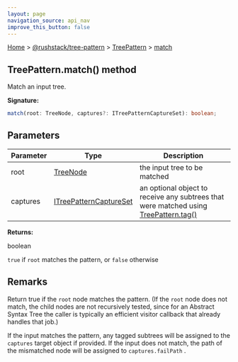 ```yaml
---
layout: page
navigation_source: api_nav
improve_this_button: false
---
```



[Home](./index.md) &gt; [@rushstack/tree-pattern](./tree-pattern.md) &gt; [TreePattern](./tree-pattern.treepattern.md) &gt; [match](./tree-pattern.treepattern.match.md)

## TreePattern.match() method

Match an input tree.

<b>Signature:</b>

```typescript
match(root: TreeNode, captures?: ITreePatternCaptureSet): boolean;
```

## Parameters

|  Parameter | Type | Description |
|  --- | --- | --- |
|  root | [TreeNode](./tree-pattern.treenode.md) | the input tree to be matched |
|  captures | [ITreePatternCaptureSet](./tree-pattern.itreepatterncaptureset.md) | an optional object to receive any subtrees that were matched using [TreePattern.tag()](./tree-pattern.treepattern.tag.md) |

<b>Returns:</b>

boolean

`true` if `root` matches the pattern, or `false` otherwise

## Remarks

Return true if the `root` node matches the pattern. (If the `root` node does not match, the child nodes are not recursively tested, since for an Abstract Syntax Tree the caller is typically an efficient visitor callback that already handles that job.)

If the input matches the pattern, any tagged subtrees will be assigned to the `captures` target object if provided. If the input does not match, the path of the mismatched node will be assigned to `captures.failPath` .
